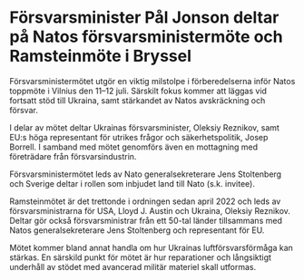 # Försvarsminister Pål Jonson deltar på Natos försvarsministermöte och Ramsteinmöte i Bryssel

Försvarsministermötet utgör en viktig milstolpe i förberedelserna inför Natos toppmöte i Vilnius den 11–12 juli. Särskilt fokus kommer att läggas vid fortsatt stöd till Ukraina, samt stärkandet av Natos avskräckning och försvar.

I delar av mötet deltar Ukrainas försvarsminister, Oleksiy Reznikov, samt EU:s höga representant för utrikes frågor och säkerhetspolitik, Josep Borrell. I samband med mötet genomförs även en mottagning med företrädare från försvarsindustrin.

Försvarsministermötet leds av Nato generalsekreterare Jens Stoltenberg och Sverige deltar i rollen som inbjudet land till Nato (s.k. invitee).

Ramsteinmötet är det trettonde i ordningen sedan april 2022 och leds av försvarsministrarna för USA, Lloyd J. Austin och Ukraina, Oleksiy Reznikov. Deltar gör också försvarsministrar från ett 50-tal länder tillsammans med Natos generalsekreterare Jens Stoltenberg och representant för EU.

Mötet kommer bland annat handla om hur Ukrainas luftförsvarsförmåga kan stärkas. En särskild punkt för mötet är hur reparationer och långsiktigt underhåll av stödet med avancerad militär materiel skall utformas.
